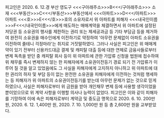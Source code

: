 피고인은 2020. 6. 12.경 부산 영도구 <<<구아래주소>>>B<<</구아래주소>>> 소재 <<<부동산>>>C<<</부동산>>>부동산에서 <<<아파트>>>D<<</아파트>>>아파트 <<<호>>>E<<</호>>>호의 소유자로서 위 아파트를 피해자 <<<내국인이름>>>F<<</내국인이름>>>에게 매도하는 매매계약을 체결하면서 위 아파트에 설정된 저당권 등 소유권의 행사를 제한하는 권리 또는 제세공과금 등 기타 부담금 등을 제거하여 완전히 소유권을 매수인에게 이전하기로 약정하여 '아무런 문제없이 아파트 소유권을 이전하여 줄테니 걱정마라'는 취지로 거짓말하였다.
그러나 사실은 피고인은 위 매매계약이 있기 전부터 신용카드대금 결제 및 캐피탈 대출 등에 대한 연체로 금융사들로부터 변제 독촉을 받던 중 캐피탈 회사 등이 위 아파트에 관한 가압류 신청을 법원에 접수하여 위 채무를 즉시 변제하지 않는 한 피해자에게 소유권이전등기 경료 되기 전 가압류가 이루어 질 것을 알고 있었음에도 그 사실을 피해자에게 고지하지 아니하고 위 아파트에 대한 권리의 하자 및 부담 등이 없는 완전한 소유권을 피해자에게 이전하는 것처럼 행세하는 등 피해자가 위 아파트의 소유권이전등기를 받는데 아무런 문제가 없는 것으로 믿게 하였으나, 사실은 피해자로부터 위 금원을 받아 개인채무 변제 등에 사용할 생각이었을 뿐이었으므로 위 계약 사항을 이행할 의사나 능력이 없었다.
피고인은 이와 같이 피해자를 기망하여 이에 속은 피해자로부터 계약금 및 중도금 명목으로 2020. 6. 10. 200만 원, 2020. 6. 12. 1,400만 원, 2020. 7. 10. 1,000만 원 등 총 2,600만 원을 교부받았다.